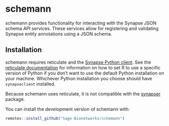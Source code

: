 
# schemann

<!-- badges: start -->
<!-- badges: end -->

schemann provides functionality for interacting with the Synapse JSON schema
API services. These services allow for registering and validating Synapse entity
annotations using a JSON schema.

## Installation

schemann requires reticulate and the [Synapse Python client](https://pypi.org/project/synapseclient/). See the
[reticulate documentation](https://rstudio.github.io/reticulate/#python-version)
for information on how to set R to use a specific version of Python if you don’t
want to use the default Python installation on your machine. Whichever Python 
installation you choose should have `synapseclient` installed.

Because schemann uses reticulate, it is not compatible with the
[synapser](https://r-docs.synapse.org/) package.

You can install the development version of schemann with:

``` r
remotes::install_github("Sage-Bionetworks/schemann")
```
